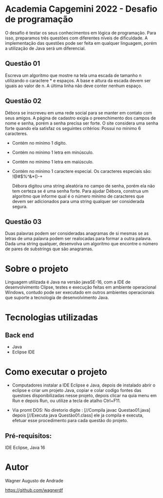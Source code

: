 # Academia Capgemini 2022 - Desafio de programação
  O desafio é testar os seus conhecimentos em lógica de programação. Para isso, preparamos três questões com diferentes níveis de dificuldade. A implementação das questões pode ser feita em qualquer linguagem, porém a utilização de Java será um diferencial.

## Questão 01
  Escreva um algoritmo que mostre na tela uma escada de tamanho n utilizando o caractere * e espaços. A base e altura da escada devem ser iguais ao valor de n. A última linha não deve conter nenhum espaço.

## Questão 02
  Débora se inscreveu em uma rede social para se manter em contato com seus amigos. A página de cadastro exigia o preenchimento dos campos de nome e senha, porém a senha precisa ser forte. O site considera uma senha forte quando ela satisfaz os seguintes critérios:
  Possui no mínimo 6 caracteres.

- Contém no mínimo 1 digito.
- Contém no mínimo 1 letra em minúsculo.
- Contém no mínimo 1 letra em maiúsculo.
- Contém no mínimo 1 caractere especial. Os caracteres especiais são: !@#$%^&*()-+

  Débora digitou uma string aleatória no campo de senha, porém ela não tem certeza se é uma senha forte. Para ajudar Débora, construa um algoritmo que informe qual é o número mínimo de caracteres que devem ser adicionados para uma string qualquer ser considerada segura.

## Questão 03
  Duas palavras podem ser consideradas anagramas de si mesmas se as letras de uma palavra podem ser realocadas para formar a outra palavra. Dada uma string qualquer, desenvolva um algoritmo que encontre o número de pares de substrings que são anagramas.

# Sobre o projeto
  Linguagem utilizada é Java na versão javaSE-16, com a IDE de desenvolvimento Clipse, testes e execução feitas em ambiente operacional Windows, contudo pode ser executado em outros ambientes operacionais que suporte a tecnologia de desenvolvimento Java.

# Tecnologias utilizadas
## Back end
- Java
- Eclipse IDE 

# Como executar o projeto
- Computadores instalar a IDE Eclipse e Java, depois de instalado abrir o eclipse e criar um projeto Java, copiar e colar codigo fontes das questoes disponibilizadas nesse projeto, depois clicar na quia menu em Run e depois Run, ou utilize a tecla de atalho Ctrl+F11.

- Via promt DOS: No diretorio digite : [//Compila javac Questao01.java] depois [//Executa java Questão01.class] ele ja compila e executa, efetuar esse procedimento para cada questão do projeto.

## Pré-requisitos:
 IDE Eclipse, Java 16

# Autor

Wagner Augusto de Andrade

https://github.com/wagnerdf